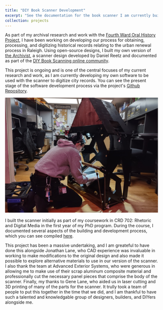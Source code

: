 ```yaml
---
title: "DIY Book Scanner Development"
excerpt: "See the documentation for the book scanner I am currently building and developing software for<br/><img src='/images/research/book-scanner-1.jpg'>"
collection: projects
---
```


As part of my archival research and work with the [Fourth Ward Oral History Project](fourthwardhistory.org), I have been working on developing our process for obtaining, processing, and digitizing historical records relating to the urban renewal process in Raleigh. Using open-source designs, I built my own version of [the Archivist](https://diybookscanner.org/archivist/), a scanner design developed by Daniel Reetz and documented as part of the [DIY Book Scanning online community](https://www.diybookscanner.org/en/index.html).

This project is ongoing and is one of the central focuses of my current research and work, as I am currently developing my own software to be used with the scanner to digitize city records. You can see the present stage of the software development process via the project's [Github Repository](https://github.com/hmkinsler/diyscanner).

![Haley is pictured operating the DIY Book Scanner inside of the linguistics lab at North Carolina State University.](/images/research/book-scanner-1.jpg)

I built the scanner initially as part of my coursework in CRD 702: Rhetoric and Digital Media in the first year of my PhD program. During the course, I documented several aspects of the building and development process, which you can see compiled [here](https://www.fourthwardhistory.org/crd702).

This project has been a massive undertaking, and I am greateful to have done this alongside Jonathan Lane, who CAD experience was invaluable in working to make modifications to the original design and also made it possible to explore alternative materials to use in our version of the scanner. I also thank the team at Advanced Exterior Systems, who were generous in allowing me to make use of their scrap aluminum composite material and professionally cut the necessary panel pieces that comprise the body of the scanner. Finally, my thanks to Gene Lane, who aided us in laser cutting and 3D printing of many of the parts for the scanner. It trully took a team of people to put this together in the time that we did, and I am thankful to have such a talented and knowledgable group of designers, builders, and DIYers alongside me.